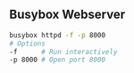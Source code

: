 ## Busybox Webserver

```bash
busybox httpd -f -p 8000
# Options
-f		# Run interactively
-p 8000	# Open port 8000
```

